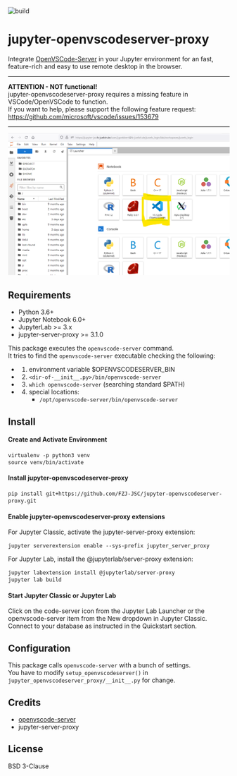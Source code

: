 ![build](https://github.com/FZJ-JSC/jupyter-openvscodeserver-proxy/workflows/build/badge.svg)

# jupyter-openvscodeserver-proxy
Integrate [OpenVSCode-Server](https://github.com/gitpod-io/openvscode-server) in your Jupyter environment for an fast, feature-rich and easy to use remote desktop in the browser.

--------------------------------
**ATTENTION - NOT functional!**  
jupyter-openvscodeserver-proxy requires a missing feature in VSCode/OpenVSCode to function.  
If you want to help, please support the following feature request: https://github.com/microsoft/vscode/issues/153679  

--------------------------------

![Jupyter-openvscodeserver-proxy example](docs/screenshot.png 'Jupyter-openvscodeserver-proxy example')

## Requirements
- Python 3.6+
- Jupyter Notebook 6.0+
- JupyterLab >= 3.x
- jupyter-server-proxy >= 3.1.0

This package executes the `openvscode-server` command.  
It tries to find the `openvscode-server` executable checking the following:  
- 1. environment variable $OPENVSCODESERVER_BIN
- 2. `<dir-of-__init__.py>/bin/openvscode-server`
- 3. `which openvscode-server` (searching standard $PATH)
- 4. special locations:
     - `/opt/openvscode-server/bin/openvscode-server`

## Install 

#### Create and Activate Environment
```
virtualenv -p python3 venv
source venv/bin/activate
```

#### Install jupyter-openvscodeserver-proxy
```
pip install git+https://github.com/FZJ-JSC/jupyter-openvscodeserver-proxy.git
```

#### Enable jupyter-openvscodeserver-proxy extensions
For Jupyter Classic, activate the jupyter-server-proxy extension:
```
jupyter serverextension enable --sys-prefix jupyter_server_proxy
```

For Jupyter Lab, install the @jupyterlab/server-proxy extension:
```
jupyter labextension install @jupyterlab/server-proxy
jupyter lab build
```

#### Start Jupyter Classic or Jupyter Lab
Click on the code-server icon from the Jupyter Lab Launcher or the openvscode-server item from the New dropdown in Jupyter Classic.  
Connect to your database as instructed in the Quickstart section.

## Configuration
This package calls `openvscode-server` with a bunch of settings.  
You have to modify `setup_openvscodeserver()` in `jupyter_openvscodeserver_proxy/__init__.py` for change.

## Credits
- [openvscode-server](https://github.com/gitpod-io/openvscode-server) 
- jupyter-server-proxy

## License
BSD 3-Clause
